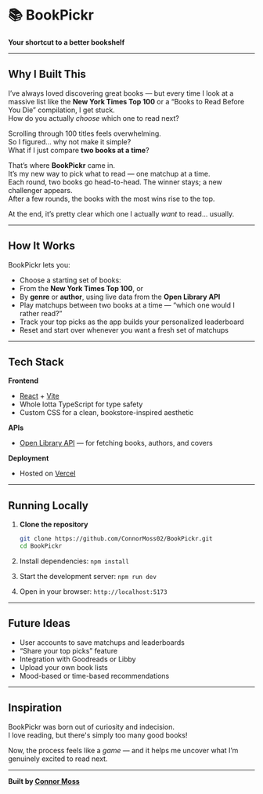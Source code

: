 # 📚 BookPickr

**Your shortcut to a better bookshelf**

---

## Why I Built This

I’ve always loved discovering great books — but every time I look at a massive list like the **New York Times Top 100** or a “Books to Read Before You Die” compilation, I get stuck.  
How do you actually _choose_ which one to read next?

Scrolling through 100 titles feels overwhelming.  
So I figured… why not make it simple?  
What if I just compare **two books at a time**?

That’s where **BookPickr** came in.  
It’s my new way to pick what to read — one matchup at a time.  
Each round, two books go head-to-head. The winner stays; a new challenger appears.  
After a few rounds, the books with the most wins rise to the top.

At the end, it’s pretty clear which one I actually _want_ to read... usually.

---

## How It Works

BookPickr lets you:

- Choose a starting set of books:
- From the **New York Times Top 100**, or
- By **genre** or **author**, using live data from the **Open Library API**
- Play matchups between two books at a time — “which one would I rather read?”
- Track your top picks as the app builds your personalized leaderboard
- Reset and start over whenever you want a fresh set of matchups

---

## Tech Stack

**Frontend**

- [React](https://react.dev) + [Vite](https://vitejs.dev)
- Whole lotta TypeScript for type safety
- Custom CSS for a clean, bookstore-inspired aesthetic

**APIs**

- [Open Library API](https://openlibrary.org/developers/api) — for fetching books, authors, and covers

**Deployment**

- Hosted on [Vercel](https://vercel.com)

---

## Running Locally

1. **Clone the repository**

   ```bash
   git clone https://github.com/ConnorMoss02/BookPickr.git
   cd BookPickr

   ```

2. Install dependencies:
   `npm install`

3. Start the development server:
   `npm run dev`

4. Open in your browser:
   `http://localhost:5173`

---

## Future Ideas

- User accounts to save matchups and leaderboards
- “Share your top picks” feature
- Integration with Goodreads or Libby
- Upload your own book lists
- Mood-based or time-based recommendations

---

## Inspiration

BookPickr was born out of curiosity and indecision.  
I love reading, but there's simply too many good books!

Now, the process feels like a _game_ — and it helps me uncover what I’m genuinely excited to read next.

---

**Built by [Connor Moss](https://github.com/ConnorMoss02)**
